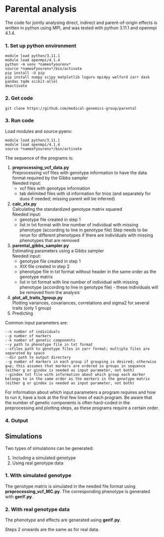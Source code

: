 # Parental analysis
The code for jointly analysing direct, indirect and parent-of-origin effects is written in python using MPI, and was tested with python 3.11.1 and openmpi 4.1.4.

### 1. Set up python environment

```
module load python/3.11.1
module load openmpi/4.1.4
python -m venv *nameofyourenv*
source *nameofyourenv*/bin/activate
pip install -U pip
pip install numpy scipy matplotlib loguru mpi4py welford zarr dask pandas tqdm scikit-allel
deactivate
```
### 2. Get code

```
git clone https://github.com/medical-genomics-group/parental
```

### 3. Run code
Load modules and source pyenv:
```
module load python/3.11.1
module load openmpi/4.1.4
source *nameofyourenv*/bin/activate
```

The sequence of the programs is:
1. **preprocessing_vcf_data.py**\
   Preprocessing vcf files with genotype information to have the data format required by the Gibbs sampler\
   Needed input:
   + vcf files with genotype information
   + tab delimited files with id information for trios (and separately for duos if needed; missing parent will be inferred)
2. **calc_xtx.py**\
   Calculating the standardized genotype matrix squared\
   Needed input:
   + genotype file created in step 1
   + list in txt format with line number of individual with missing phenotype (according to line in genotype file)
   Step needs to be rerun for different phenotypes if there are individuals with missing phenotypes that are removed
3. **parental_gibbs_sampler.py**\
   Estimating parameters using a Gibbs sampler\
   Needed input:
   + genotype file created in step 1
   + XtX file created in step 2
   + phenotype file in txt format without header in the same order as the genotype matrix
   + list in txt format with line number of individual with missing phenotype (according to line in genotype file) - these individuals will be removed from the analysis
4. **plot_all_traits_1group.py**\
   Plotting variances, covariances, correlations and sigma2 for several traits (only 1 group) 
6. Predicting

Common input parameters are:
```
--n number of individuals
--p number of markers
--k number of genetic components
--y path to phenotype file in txt format
--xfiles path to genotype files in zarr format; multiple files are separated by space
--dir path to output directory
--g number of markers in each group if grouping is desired; otherwise g=p; this assumes that markers are ordered in groups in sequence (either g or gindex is needed as input parameter, not both)
--gindex txt file with information about which group each marker belongs to in the same order as the markers in the genotype matrix (either g or gindex is needed as input parameter, not both)
```
For information about which input parameters a program requires and how to run it, have a look at the first few lines of each program.
Be aware that the number of genetic components is often hard-coded in the preprocessing and plotting steps, as these programs require a certain order.

### 4. Output

## Simulations
Two types of simulations can be generated:
1. Including a simulated genotype
2. Using real genotype data

### 1. With simulated genotype
The genotype matrix is simulated in the needed file format using **preprocessing_vcf_MC.py**. The corresponding phenotype is generated with **genY.py**.

### 2. With real genotype data
The phenotype and effects are generated using **genY.py**.

Steps 2 onwards are the same as for real data.
